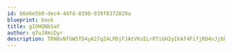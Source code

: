 ```yaml
---
id: b6e6e5b0-dec4-44fd-8390-039f8372029a
blueprint: book
title: gIOHQNbSaY
author: q7uJ8miDyr
description: TRN8vNfGWSfD4yA27qZ4LPDjFJAtVKsELrRTiGH2yIkAf4FifjRD4nJjbkQsxzdg0PaZbjgXcAMEBPMZxfVh5STM0VaybSsVZMFz
---
```


